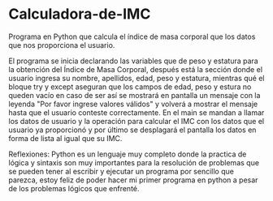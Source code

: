 # Calculadora-de-IMC
Programa en Python que calcula el índice de masa corporal que los datos que nos proporciona el usuario.

El programa se inicia declarando las variables que de peso y estatura para la obtención del Índice de Masa Corporal, después está la sección donde el usuario ingresa su nombre, apellidos, edad, peso y estatura, mientras qué el bloque try y except aseguran que los campos de edad, peso y estura no queden vacío en caso de ser así se mostrará en pantalla un mensaje con la leyenda "Por favor ingrese valores válidos" y volverá a mostrar el mensaje hasta que el usuario conteste correctamente.
En el main se mandan a llamar los datos de usuario y la operación para calcular el IMC con los datos que el usuario ya proporcionó y por último se desplagará el pantalla los datos en forma de lista al igual que su IMC.

Reflexiones:
Python es un lenguaje muy completo donde la practica de lógica y sintaxis son muy importantes para la resolución de problemas que se pueden tener al escribir y ejecutar un programa por sencillo que parezca, estoy feliz de poder hacer mi primer programa en python a pesar de los problemas lógicos que enfrenté.
